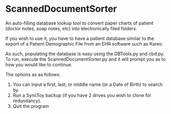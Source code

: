 # ScannedDocumentSorter
An auto-filling database lookup tool to convert paper charts of patient (doctor notes, soap notes, etc) into electronically filed folders.

If you wish to use it, you have to have a patient database similar to the export of a Patient Demographic File from an EHR software such as Kareo. 

As such, populating the database is easy using the DBTools.py and cbd.py. To run, execute the ScannedDocumentSorter.py and it will prompt you as to how you would like to continue.

The options as as follows: 

1. You can input a first, last, or middle name (or a Date of Birth) to search by.
2. Run a SyncToy backup (if you have 2 drives you wish to clone for redundancy).
3. Quit the program
